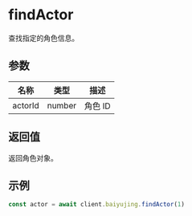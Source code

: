# findActor

查找指定的角色信息。

## 参数

| 名称 | 类型 | 描述 |
|------|------|------|
| actorId | number | 角色 ID |

## 返回值

返回角色对象。

## 示例

```ts
const actor = await client.baiyujing.findActor(1)
```
